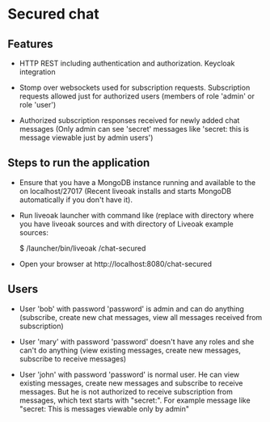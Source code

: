 Secured chat
============
Features
--------
* HTTP REST including authentication and authorization. Keycloak integration

* Stomp over websockets used for subscription requests. Subscription requests allowed just for authorized users (members of role 'admin' or role 'user')

* Authorized subscription responses received for newly added chat messages (Only admin can see 'secret' messages like 'secret: this is message viewable just by admin users')

Steps to run the application
----------------------------
* Ensure that you have a MongoDB instance running and available to the on localhost/27017 (Recent liveoak installs and starts MongoDB automatically if you don't have it).

* Run liveoak launcher with command like (replace <liveoak> with directory where you have liveoak sources and <liveoak examples> with directory of Liveoak example sources:

	$ <liveoak>/launcher/bin/liveoak <liveoak examples>/chat-secured

* Open your browser at http://localhost:8080/chat-secured

Users
-----
- User 'bob' with password 'password' is admin and can do anything (subscribe, create new chat messages, view all messages received from subscription)

- User 'mary' with password 'password' doesn't have any roles and she can't do anything (view existing messages, create new messages, subscribe to receive messages)

- User 'john' with password 'password' is normal user. He can view existing messages, create new messages and subscribe to receive messages. But he is not authorized
to receive subscription from messages, which text starts with "secret:". For example message like "secret: This is messages viewable only by admin"


